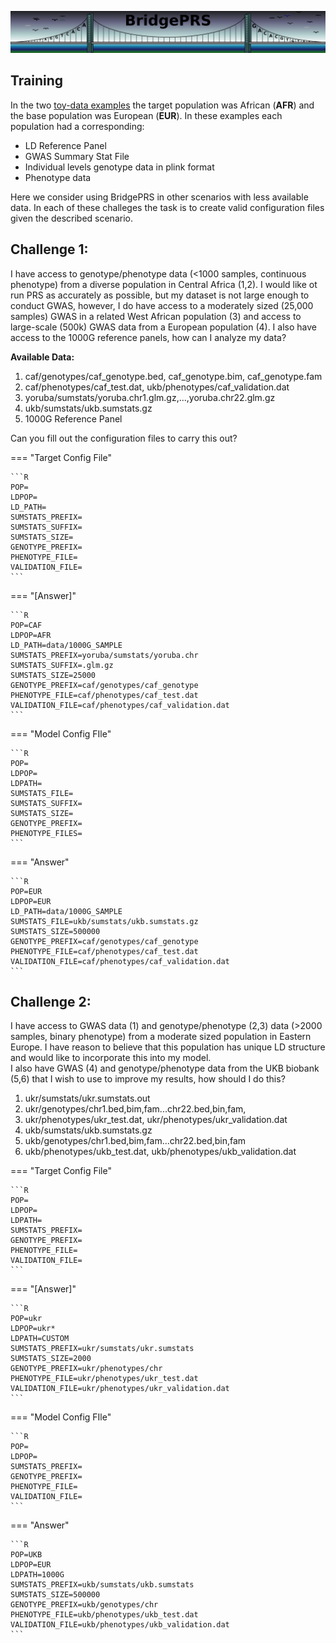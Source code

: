![Screenshot](img/slim/guide_logo3.png)


## Training

In the two [toy-data examples](quikstart_data.md) the target population was African (**AFR**)
and the base population  was European (**EUR**).  In these examples each population had a corresponding:  

- LD Reference Panel
- GWAS Summary Stat File  
- Individual levels genotype data in plink format
- Phenotype data 

Here we consider using BridgePRS in other scenarios with less
available data.  In each of these challeges the task is to create
valid configuration files given the described scenario.

## Challenge 1: 

I have access to genotype/phenotype data (<1000 samples, continuous phenotype) from a diverse population in Central Africa (1,2). 
I would like ot run PRS as accurately as possible, but my dataset is not large enough to conduct GWAS, however, I do have access to a moderately 
sized (25,000 samples) GWAS in a related West African population (3) and access to large-scale (500k) GWAS data from a European population (4).  I also have 
access to the 1000G reference panels, how can I analyze my data?
 
**Available Data:** 

1. caf/genotypes/caf_genotype.bed, caf_genotype.bim, caf_genotype.fam 
2. caf/phenotypes/caf_test.dat, ukb/phenotypes/caf_validation.dat 
3. yoruba/sumstats/yoruba.chr1.glm.gz,...,yoruba.chr22.glm.gz 
4. ukb/sumstats/ukb.sumstats.gz 
5. 1000G Reference Panel 

Can you fill out the configuration files to carry this out? 

=== "Target Config File"

    ```R
    POP=
    LDPOP=
    LD_PATH=
    SUMSTATS_PREFIX=
    SUMSTATS_SUFFIX=
    SUMSTATS_SIZE=
    GENOTYPE_PREFIX=
    PHENOTYPE_FILE=
    VALIDATION_FILE=
    ```

=== "[Answer]"

    ```R
    POP=CAF
    LDPOP=AFR 
    LD_PATH=data/1000G_SAMPLE
    SUMSTATS_PREFIX=yoruba/sumstats/yoruba.chr 
    SUMSTATS_SUFFIX=.glm.gz 
    SUMSTATS_SIZE=25000
    GENOTYPE_PREFIX=caf/genotypes/caf_genotype 
    PHENOTYPE_FILE=caf/phenotypes/caf_test.dat  
    VALIDATION_FILE=caf/phenotypes/caf_validation.dat 
    ```

=== "Model Config FIle"

    ```R
    POP=
    LDPOP=
    LDPATH= 
    SUMSTATS_FILE=
    SUMSTATS_SUFFIX=
    SUMSTATS_SIZE=
    GENOTYPE_PREFIX=
    PHENOTYPE_FILES=
    ```

=== "Answer"

    ```R
    POP=EUR
    LDPOP=EUR
    LD_PATH=data/1000G_SAMPLE
    SUMSTATS_FILE=ukb/sumstats/ukb.sumstats.gz 
    SUMSTATS_SIZE=500000
    GENOTYPE_PREFIX=caf/genotypes/caf_genotype 
    PHENOTYPE_FILE=caf/phenotypes/caf_test.dat  
    VALIDATION_FILE=caf/phenotypes/caf_validation.dat 
    ```




## Challenge 2: 

I have access to GWAS data (1) and genotype/phenotype (2,3) data
(>2000 samples, binary phenotype) from a moderate sized population in
Eastern Europe.
I have reason to believe that this population has unique LD structure and would like to incorporate this into my model.  
I also have GWAS (4) and genotype/phenotype data from the UKB biobank
(5,6) that I wish to use to improve my results, how should I do this?

1. ukr/sumstats/ukr.sumstats.out 
2. ukr/genotypes/chr1.bed,bim,fam...chr22.bed,bin,fam, 
3. ukr/phenotypes/ukr_test.dat, ukr/phenotypes/ukr_validation.dat 
4. ukb/sumstats/ukb.sumstats.gz 
5. ukb/genotypes/chr1.bed,bim,fam...chr22.bed,bin,fam
6. ukb/phenotypes/ukb_test.dat, ukb/phenotypes/ukb_validation.dat 




=== "Target Config File"

    ```R
    POP=
    LDPOP=
    LDPATH=
    SUMSTATS_PREFIX=
    GENOTYPE_PREFIX=
    PHENOTYPE_FILE=
    VALIDATION_FILE=
    ```

=== "[Answer]"

    ```R
    POP=ukr
    LDPOP=ukr*
    LDPATH=CUSTOM
    SUMSTATS_PREFIX=ukr/sumstats/ukr.sumstats  
    SUMSTATS_SIZE=2000 
    GENOTYPE_PREFIX=ukr/phenotypes/chr
    PHENOTYPE_FILE=ukr/phenotypes/ukr_test.dat 
    VALIDATION_FILE=ukr/phenotypes/ukr_validation.dat
    ```

=== "Model Config FIle"

    ```R
    POP=
    LDPOP=
    SUMSTATS_PREFIX=
    GENOTYPE_PREFIX=
    PHENOTYPE_FILE=
    VALIDATION_FILE=
    ```

=== "Answer"

    ```R
    POP=UKB
    LDPOP=EUR 
    LDPATH=1000G
    SUMSTATS_PREFIX=ukb/sumstats/ukb.sumstats
    SUMSTATS_SIZE=500000
    GENOTYPE_PREFIX=ukb/genotypes/chr
    PHENOTYPE_FILE=ukb/phenotypes/ukb_test.dat 
    VALIDATION_FILE=ukb/phenotypes/ukb_validation.dat 
    ```




  

















